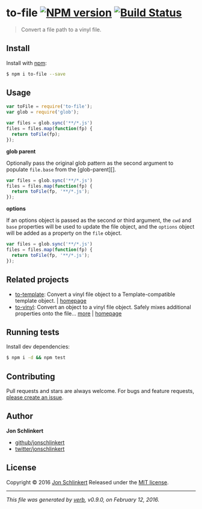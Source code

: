 # to-file [![NPM version](https://img.shields.io/npm/v/to-file.svg)](https://www.npmjs.com/package/to-file) [![Build Status](https://img.shields.io/travis/jonschlinkert/to-file.svg)](https://travis-ci.org/jonschlinkert/to-file)

> Convert a file path to a vinyl file.

## Install

Install with [npm](https://www.npmjs.com/):

```sh
$ npm i to-file --save
```

## Usage

```js
var toFile = require('to-file');
var glob = require('glob');

var files = glob.sync('**/*.js')
files = files.map(function(fp) {
  return toFile(fp);
});
```

**glob parent**

Optionally pass the original glob pattern as the second argument to populate `file.base` from the [glob-parent][].

```js
var files = glob.sync('**/*.js')
files = files.map(function(fp) {
  return toFile(fp, '**/*.js');
});
```

**options**

If an options object is passed as the second or third argument, the `cwd` and `base` properties will be used to update the file object, and the `options` object will be added as a property on the `file` object.

```js
var files = glob.sync('**/*.js')
files = files.map(function(fp) {
  return toFile(fp, '**/*.js');
});
```

## Related projects

* [to-template](https://www.npmjs.com/package/to-template): Convert a vinyl file object to a Template-compatible template object. | [homepage](https://github.com/jonschlinkert/to-template)
* [to-vinyl](https://www.npmjs.com/package/to-vinyl): Convert an object to a vinyl file object. Safely mixes additional properties onto the file… [more](https://www.npmjs.com/package/to-vinyl) | [homepage](https://github.com/jonschlinkert/to-vinyl)

## Running tests

Install dev dependencies:

```sh
$ npm i -d && npm test
```

## Contributing

Pull requests and stars are always welcome. For bugs and feature requests, [please create an issue](https://github.com/jonschlinkert/to-file/issues/new).

## Author

**Jon Schlinkert**

* [github/jonschlinkert](https://github.com/jonschlinkert)
* [twitter/jonschlinkert](http://twitter.com/jonschlinkert)

## License

Copyright © 2016 [Jon Schlinkert](https://github.com/jonschlinkert)
Released under the [MIT license](https://github.com/jonschlinkert/to-file/blob/master/LICENSE).

***

_This file was generated by [verb](https://github.com/verbose/verb), v0.9.0, on February 12, 2016._